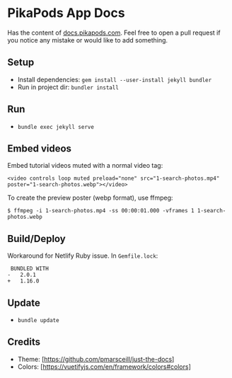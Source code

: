 # PikaPods App Docs

Has the content of [docs.pikapods.com](https://docs.pikapods.com). Feel free to open a pull request if you notice any mistake or would like to add something.

## Setup
- Install dependencies: `gem install --user-install jekyll bundler`
- Run in project dir: `bundler install`

## Run
- `bundle exec jekyll serve`

## Embed videos

Embed tutorial videos muted with a normal video tag:
```
<video controls loop muted preload="none" src="1-search-photos.mp4" poster="1-search-photos.webp"></video>
```

To create the preview poster (webp format), use ffmpeg:
```
$ ffmpeg -i 1-search-photos.mp4 -ss 00:00:01.000 -vframes 1 1-search-photos.webp
```

## Build/Deploy
Workaround for Netlify Ruby issue. In `Gemfile.lock`:

```
 BUNDLED WITH
-   2.0.1
+   1.16.0
```

## Update
- `bundle update`

## Credits
- Theme: [https://github.com/pmarsceill/just-the-docs]
- Colors: [https://vuetifyjs.com/en/framework/colors#colors]